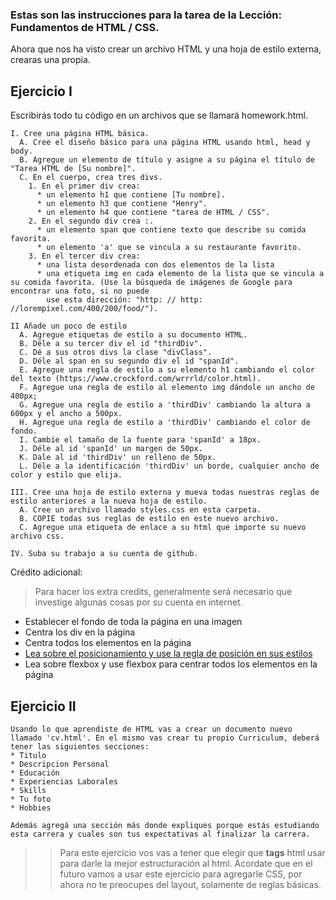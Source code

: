 ### Estas son las instrucciones para la tarea de la Lección: Fundamentos de HTML / CSS.

Ahora que nos ha visto crear un archivo HTML y una hoja de estilo externa, crearas una propia.

## Ejercicio I
  
Escribirás todo tu código en un archivos que se llamará homework.html.
```
I. Cree una página HTML básica.
  A. Cree el diseño básico para una página HTML usando html, head y body.
  B. Agregue un elemento de título y asigne a su página el título de "Tarea HTML de [Su nombre]".
  C. En el cuerpo, crea tres divs.
    1. En el primer div crea:
      * un elemento h1 que contiene [Tu nombre].
      * un elemento h3 que contiene "Henry".
      * un elemento h4 que contiene "tarea de HTML / CSS".
    2. En el segundo div crea :.
      * un elemento span que contiene texto que describe su comida favorita.
      * un elemento 'a' que se vincula a su restaurante favorito.
    3. En el tercer div crea:
      * una lista desordenada con dos elementos de la lista
      * una etiqueta img en cada elemento de la lista que se vincula a su comida favorita. (Use la búsqueda de imágenes de Google para encontrar una foto, si no puede
        use esta dirección: "http: // http: //lorempixel.com/400/200/food/").
```

```
II Añade un poco de estilo
  A. Agregue etiquetas de estilo a su documento HTML.
  B. Déle a su tercer div el id "thirdDiv".
  C. Dé a sus otros divs la clase "divClass".
  D. Déle al span en su segundo div el id "spanId".
  E. Agregue una regla de estilo a su elemento h1 cambiando el color del texto (https://www.crockford.com/wrrrld/color.html).
  F. Agregue una regla de estilo al elemento img dándole un ancho de 400px;
  G. Agregue una regla de estilo a 'thirdDiv' cambiando la altura a 600px y el ancho a 500px.
  H. Agregue una regla de estilo a 'thirdDiv' cambiando el color de fondo.
  I. Cambie el tamaño de la fuente para 'spanId' a 18px.
  J. Déle al id 'spanId' un margen de 50px.
  K. Dale al id 'thirdDiv' un relleno de 50px.
  L. Déle a la identificación 'thirdDiv' un borde, cualquier ancho de color y estilo que elija.
```

```
III. Cree una hoja de estilo externa y mueva todas nuestras reglas de estilo anteriores a la nueva hoja de estilo.
  A. Cree un archivo llamado styles.css en esta carpeta.
  B. COPIE todas sus reglas de estilo en este nuevo archivo.
  C. Agregue una etiqueta de enlace a su html que importe su nuevo archivo css.
```

```
IV. Suba su trabajo a su cuenta de github.
```

Crédito adicional:
>   Para hacer los extra credits, generalmente será necesario que investige algunas cosas por su cuenta en internet.
  
  * Establecer el fondo de toda la página en una imagen
  * Centra los div en la página
  * Centra todos los elementos en la página
  * [Lea sobre el posicionamiento y use la regla de posición en sus estilos](https://es.learnlayout.com/index.html)
  * Lea sobre flexbox y use flexbox para centrar todos los elementos en la página

## Ejercicio II

```
Usando lo que aprendiste de HTML vas a crear un documento nuevo llamado 'cv.html'. En el mismo vas crear tu propio Curriculum, deberá tener las siguientes secciones:
* Titulo
* Descripcion Personal
* Educación
* Experiencias Laborales
* Skills
* Tu foto
* Hobbies

Además agregá una sección más donde expliques porque estás estudiando esta carrera y cuales son tus expectativas al finalizar la carrera.
```

>> Para este ejercicio vos vas a tener que elegir que **tags** html usar para darle la mejor estructuración al html. Acordate que en el futuro vamos a usar este ejercicio para agregarle CSS, por ahora no te preocupes del layout, solamente de reglas básicas.
